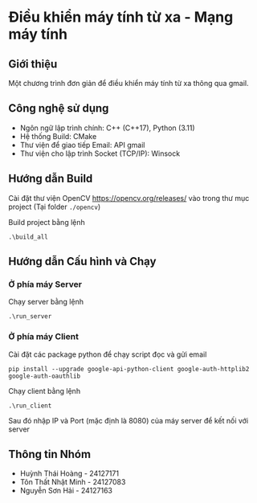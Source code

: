 # Điều khiển máy tính từ xa - Mạng máy tính

## Giới thiệu

Một chương trình đơn giản để điều khiển máy tính từ xa thông qua gmail. 

## Công nghệ sử dụng

*   Ngôn ngữ lập trình chính: C++ (C++17), Python (3.11)
*   Hệ thống Build: CMake
*   Thư viện để giao tiếp Email: API gmail
*   Thư viện cho lập trình Socket (TCP/IP): Winsock

## Hướng dẫn Build 
Cài đặt thư viện OpenCV 
https://opencv.org/releases/
vào trong thư mục project (Tại folder `./opencv`)

Build project bằng lệnh
```
.\build_all
```

## Hướng dẫn Cấu hình và Chạy

### Ở phía máy Server
Chạy server bằng lệnh
```
.\run_server
```

### Ở phía máy Client
Cài đặt các package python để chạy script đọc và gửi email

```
pip install --upgrade google-api-python-client google-auth-httplib2 google-auth-oauthlib
```

Chạy client bằng lệnh
```
.\run_client
```

Sau đó nhập IP và Port (mặc định là 8080) của máy server để kết nối với server

## Thông tin Nhóm
*   Huỳnh Thái Hoàng - 24127171
*   Tôn Thất Nhật Minh - 24127083
*   Nguyễn Sơn Hải - 24127163

